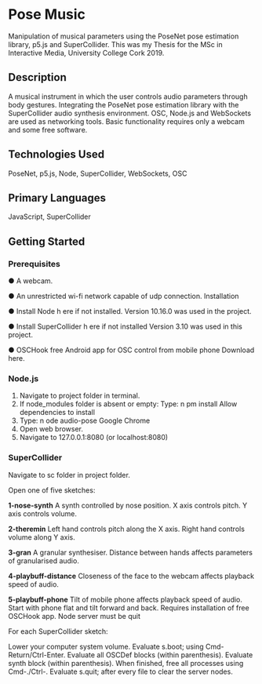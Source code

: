 # Pose Music

Manipulation of musical parameters using the PoseNet pose estimation library, p5.js and SuperCollider. 
This was my Thesis for the MSc in Interactive Media, University College Cork 2019.

## Description

A musical instrument in which the user controls audio parameters through body gestures. Integrating the PoseNet pose estimation library with the SuperCollider audio synthesis environment. OSC, Node.js and WebSockets are used as networking tools. Basic functionality requires only a webcam and some free software. 

## Technologies Used

PoseNet, p5.js, Node, SuperCollider, WebSockets, OSC

## Primary Languages

JavaScript, SuperCollider

## Getting Started

### Prerequisites

● A webcam.

● An unrestricted wi-fi network capable of udp connection. Installation

● Install Node h​ ere​ if not installed. Version 10.16.0 was used in the project.

● Install SuperCollider h​ ere​ if not installed Version 3.10 was used in this project.

● OSCHook free Android app for OSC control from mobile phone Download ​here.​

### Node.js

1. Navigate to project folder in terminal.
2. If ​node_modules​ folder is absent or empty:
  Type: n​ pm install
  Allow dependencies to install
3. Type: n​ ode audio-pose
  Google Chrome
1. Open web browser.
2. Navigate to 127.0.0.1:8080 (or localhost:8080)
   
### SuperCollider
Navigate to sc folder in project folder. 

Open one of five sketches:


**1-nose-synth**
A synth controlled by nose position. X axis controls pitch.
Y axis controls volume.

**2-theremin**
Left hand controls pitch along the X axis. Right hand controls volume along Y axis.

**3-gran**
A granular synthesiser.
Distance between hands affects parameters of granularised audio.

**4-playbuff-distance**
Closeness of the face to the webcam affects playback speed of audio.

**5-playbuff-phone**
Tilt of mobile phone affects playback speed of audio. Start with phone flat and tilt forward and back. Requires installation of free OSCHook app.
Node server must be quit

For each SuperCollider sketch:

Lower your computer system volume.
Evaluate s.boot; using C​ md-Return/Ctrl-Enter.
Evaluate all OSCDef blocks (within parenthesis). Evaluate synth block (within parenthesis).
When finished, free all processes using Cmd-./Ctrl-. Evaluate s.quit; after every file to clear the server nodes.

